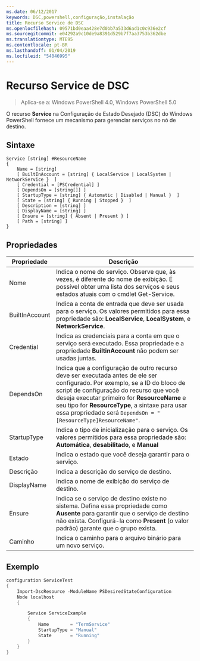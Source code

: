 ```yaml
---
ms.date: 06/12/2017
keywords: DSC,powershell,configuração,instalação
title: Recurso Service de DSC
ms.openlocfilehash: 09571bd0eaa428e7d0bb7a533d6ad1c0c936e2cf
ms.sourcegitcommit: e04292a9c10de9a8391d529b7f7aa3753b362dbe
ms.translationtype: MTE95
ms.contentlocale: pt-BR
ms.lasthandoff: 01/04/2019
ms.locfileid: "54046995"
---
```

# <a name="dsc-service-resource"></a>Recurso Service de DSC

> Aplica-se a: Windows PowerShell 4.0, Windows PowerShell 5.0


O recurso **Service** na Configuração de Estado Desejado (DSC) do Windows PowerShell fornece um mecanismo para gerenciar serviços no nó de destino.

## <a name="syntax"></a>Sintaxe

```
Service [string] #ResourceName
{
    Name = [string]
    [ BuiltInAccount = [string] { LocalService | LocalSystem | NetworkService }  ]
    [ Credential = [PSCredential] ]
    [ DependsOn = [string[]] ]
    [ StartupType = [string] { Automatic | Disabled | Manual }  ]
    [ State = [string] { Running | Stopped }  ]
    [ Description = [string] ]
    [ DisplayName = [string] ]
    [ Ensure = [string] { Absent | Present } ]
    [ Path = [string] ]
}
```

## <a name="properties"></a>Propriedades

|  Propriedade  |  Descrição   |
|---|---|
| Nome| Indica o nome do serviço. Observe que, às vezes, é diferente do nome de exibição. É possível obter uma lista dos serviços e seus estados atuais com o cmdlet Get-Service.|
| BuiltInAccount| Indica a conta de entrada que deve ser usada para o serviço. Os valores permitidos para essa propriedade são: **LocalService**, **LocalSystem**, e **NetworkService**.|
| Credential| Indica as credenciais para a conta em que o serviço será executado. Essa propriedade e a propriedade __BuiltinAccount__ não podem ser usadas juntas.|
| DependsOn| Indica que a configuração de outro recurso deve ser executada antes de ele ser configurado. Por exemplo, se a ID do bloco de script de configuração do recurso que você deseja executar primeiro for __ResourceName__ e seu tipo for __ResourceType__, a sintaxe para usar essa propriedade será `DependsOn = "[ResourceType]ResourceName"`.|
| StartupType| Indica o tipo de inicialização para o serviço. Os valores permitidos para essa propriedade são: **Automática**, **desabilitado**, e **Manual**|
| Estado| Indica o estado que você deseja garantir para o serviço.|
| Descrição | Indica a descrição do serviço de destino.|
| DisplayName | Indica o nome de exibição do serviço de destino.|
| Ensure | Indica se o serviço de destino existe no sistema. Defina essa propriedade como **Ausente** para garantir que o serviço de destino não exista. Configurá-la como **Present** (o valor padrão) garante que o grupo exista.|
| Caminho | Indica o caminho para o arquivo binário para um novo serviço.|

## <a name="example"></a>Exemplo

```powershell
configuration ServiceTest
{
    Import-DscResource -ModuleName PSDesiredStateConfiguration
    Node localhost
    {

        Service ServiceExample
        {
            Name        = "TermService"
            StartupType = "Manual"
            State       = "Running"
        }
    }
}
```